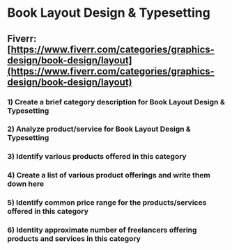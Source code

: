 # Book Layout Design & Typesetting
## Fiverr: [https://www.fiverr.com/categories/graphics-design/book-design/layout](https://www.fiverr.com/categories/graphics-design/book-design/layout)
### 1) Create a brief category description for Book Layout Design & Typesetting
### 2) Analyze product/service for Book Layout Design & Typesetting
### 3) Identify various products offered in this category
### 4) Create a list of various product offerings and write them down here
### 5) Identify common price range for the products/services offered in this category
### 6) Identity approximate number of freelancers offering products and services in this category

